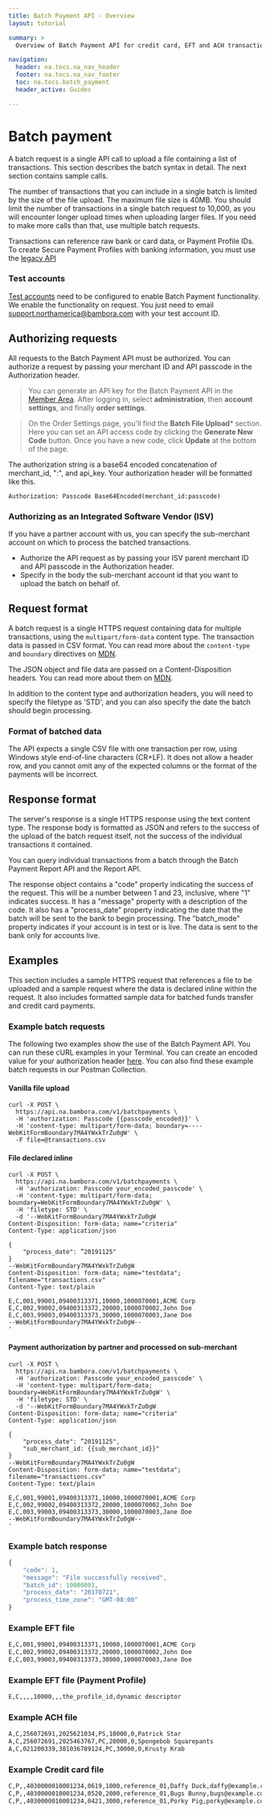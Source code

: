 ```yaml
---
title: Batch Payment API - Overview
layout: tutorial

summary: >
  Overview of Batch Payment API for credit card, EFT and ACH transaction.

navigation:
  header: na.tocs.na_nav_header
  footer: na.tocs.na_nav_footer
  toc: na.tocs.batch_payment
  header_active: Guides

---
```


# Batch payment

A batch request is a single API call to upload a file containing a list of transactions. This section describes the batch syntax in detail. The next section contains sample calls.

The number of transactions that you can include in a single batch is limited by the size of the file upload. The maximum file size is 40MB. You should limit the number of transactions in a single batch request to 10,000, as you will encounter longer upload times when uploading larger files. If you need to make more calls than that, use multiple batch requests.

Transactions can reference raw bank or card data, or Payment Profile IDs. To create Secure Payment Profiles with banking information, you must use the [legacy API](https://help.na.bambora.com/hc/en-us/articles/115010346067)

### Test accounts

[Test accounts](../../../forms/create_test_merchant_account) need to be configured to enable Batch Payment functionality. We enable the functionality on request. You just need to email [support.northamerica@bambora.com](mailto:support.northamerica@bambora.com) with your test account ID.

## Authorizing requests

All requests to the Batch Payment API must be authorized. You can authorize a request by passing your merchant ID and API passcode in the Authorization header.

> You can generate an API key for the Batch Payment API in the [Member Area](https://web.na.bambora.com/). After logging in, select **administration**,  then **account settings**, and finally **order settings**.

> On the Order Settings page, you'll find the **Batch File Upload*** section. Here you can set an API access code by clicking the **Generate New Code** button. Once you have a new code, click **Update** at the bottom of the page.


The authorization string is a base64 encoded concatenation of merchant_id, ":", and api_key. Your authorization header will be formatted like this.

`Authorization: Passcode Base64Encoded(merchant_id:passcode)`

### Authorizing as an Integrated Software Vendor (ISV)

If you have a partner account with us, you can specify the sub-merchant account on which to process the batched transactions.

- Authorize the API request as by passing your ISV parent merchant ID and API passcode in the Authorization header.
- Specify in the body the sub-merchant account id that you want to upload the batch on behalf of.

## Request format

A batch request is a single HTTPS request containing data for multiple transactions, using the `multipart/form-data` content type. The transaction data is passed in CSV format. You can read more about the `content-type` and `boundary` directives on [MDN](https://developer.mozilla.org/en-US/docs/Web/HTTP/Headers/Content-Type).

The JSON object and file data are passed on a Content-Disposition headers. You can read more about them on [MDN](https://developer.mozilla.org/es/docs/Web/HTTP/Headers/Content-Disposition).

In addition to the content type and authorization headers, you will need to specify the filetype as 'STD', and you can also specify the date the batch should begin processing.

### Format of batched data

The API expects a single CSV file with one transaction per row, using Windows style end-of-line characters (CR+LF). It does not allow a header row, and you cannot omit any of the expected columns or the format of the payments will be incorrect.

## Response format

The server's response is a single HTTPS response using the text content type. The response body is formatted as JSON and refers to the success of the upload of the batch request itself, not the success of the individual transactions it contained.

You can query individual transactions from a batch through the Batch Payment Report API and the Report API.

The response object contains a "code" property indicating the success of the request. This will be a number between 1 and 23, inclusive, where "1" indicates success. It has a "message" property with a description of the code. It also has a "process_date" property indicating the date that the batch will be sent to the bank to begin processing. The "batch_mode" property indicates if your account is in test or is live. The data is sent to the bank only for accounts live.

## Examples

This section includes a sample HTTPS request that references a file to be uploaded and a sample request where the data is declared inline within the request. It also includes formatted sample data for batched funds transfer and credit card payments.

### Example batch requests

The following two examples show the use of the Batch Payment API. You can run these cURL examples in your Terminal. You can create an encoded value for your authorization header [here](https://dev.na.bambora.com/docs/forms/encode_api_passcode/). You can also find these example batch requests in our Postman Collection.

#### Vanilla file upload
```shell
curl -X POST \
  https://api.na.bambora.com/v1/batchpayments \
  -H 'authorization: Passcode {{passcode_encoded}}' \
  -H 'content-type: multipart/form-data; boundary=----WebKitFormBoundary7MA4YWxkTrZu0gW' \
  -F file=@transactions.csv
```

#### File declared inline
```shell
curl -X POST \
  https://api.na.bambora.com/v1/batchpayments \
  -H 'authorization: Passcode your_encoded_passcode' \
  -H 'content-type: multipart/form-data; boundary=WebKitFormBoundary7MA4YWxkTrZu0gW' \
  -H 'filetype: STD' \
  -d '--WebKitFormBoundary7MA4YWxkTrZu0gW
Content-Disposition: form-data; name="criteria"
Content-Type: application/json

{
    "process_date": ”20191125"
}
--WebKitFormBoundary7MA4YWxkTrZu0gW
Content-Disposition: form-data; name="testdata"; filename="transactions.csv"
Content-Type: text/plain

E,C,001,99001,09400313371,10000,1000070001,ACME Corp
E,C,002,99002,09400313372,20000,1000070002,John Doe
E,C,003,99003,09400313373,30000,1000070003,Jane Doe
--WebKitFormBoundary7MA4YWxkTrZu0gW--
'
```

#### Payment authorization by partner and processed on sub-merchant
```shell
curl -X POST \
  https://api.na.bambora.com/v1/batchpayments \
  -H 'authorization: Passcode your_encoded_passcode' \
  -H 'content-type: multipart/form-data; boundary=WebKitFormBoundary7MA4YWxkTrZu0gW' \
  -H 'filetype: STD' \
  -d '--WebKitFormBoundary7MA4YWxkTrZu0gW
Content-Disposition: form-data; name="criteria"
Content-Type: application/json

{
    "process_date": ”20191125",
    "sub_merchant_id: {{sub_merchant_id}}"
}
--WebKitFormBoundary7MA4YWxkTrZu0gW
Content-Disposition: form-data; name="testdata"; filename="transactions.csv"
Content-Type: text/plain

E,C,001,99001,09400313371,10000,1000070001,ACME Corp
E,C,002,99002,09400313372,20000,1000070002,John Doe
E,C,003,99003,09400313373,30000,1000070003,Jane Doe
--WebKitFormBoundary7MA4YWxkTrZu0gW--
'
```

### Example batch response

```javascript
{
    "code": 1,
    "message": "File successfully received",
    "batch_id": 10000001,
    "process_date": "20170721",
    "process_time_zone": "GMT-08:00"
}
```

### Example EFT file

```bash
E,C,001,99001,09400313371,10000,1000070001,ACME Corp
E,C,002,99002,09400313372,20000,1000070002,John Doe
E,C,003,99003,09400313373,30000,1000070003,Jane Doe
```

### Example EFT file (Payment Profile)

```bash
E,C,,,,10000,,,the_profile_id,dynamic descriptor
```

### Example ACH file

```bash
A,C,256072691,2025621034,PS,10000,0,Patrick Star
A,C,256072691,2025463767,PC,20000,0,Spongebob Squarepants
A,C,021200339,381036789124,PC,30000,0,Krusty Krab
```

### Example Credit card file

```bash
C,P,,4030000010001234,0619,1000,reference_01,Daffy Duck,daffy@example.com,0
C,P,,4030000010001234,0520,2000,reference_01,Bugs Bunny,bugs@example.com,0
C,P,,4030000010001234,0421,3000,reference_01,Porky Pig,porky@example.com,0
```
